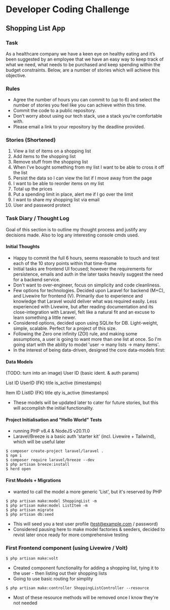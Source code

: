 # Developer Coding Challenge

## Shopping List App

### Task

As a healthcare company we have a keen eye on healthy eating and it’s been suggested by an employee that we have an easy way to keep track of what we need, what needs to be purchased and keep spending within the budget constraints. Below, are a number of stories which will achieve this objective.

### Rules

-   Agree the number of hours you can commit to (up to 6) and select the number of stories you feel like you can achieve within this time.
-   Commit the code to a public repository.
-   Don’t worry about using our tech stack, use a stack you’re comfortable with.
-   Please email a link to your repository by the deadline provided.

### Stories (Shortened)

1. View a list of items on a shopping list
2. Add items to the shopping list
3. Remove stuff from the shopping list
4. When I’ve bought something from my list I want to be able to cross it off the list
5. Persist the data so I can view the list if I move away from the page
6. I want to be able to reorder items on my list
7. Total up the prices
8. Put a spending limit in place, alert me if I go over the limit
9. I want to share my shopping list via email
10. User and password protect

### Task Diary / Thought Log

Goal of this section is to outline my thought process and justify any decisions made. Also to log any interesting console cmds used.

#### Initial Thoughts

-   Happy to commit the full 6 hours, seems reasonable to touch and test each of the 10 story points within that time-frame
-   Initial tasks are frontend UI focused; however the requirements for persistence, emails and auth in the later tasks heavily suggest the need for a backend service.
-   Don't want to over-engineer, focus on simplicity and code cleanliness.
-   Few options for technologies. Decided upon Laravel for backend (M+C), and Livewire for frontend (V). Primarily due to experience and knowledge that Laravel would deliver what was required easily. Less experienced with Livewire, but after reading documentation and its close-integration with Laravel, felt like a natural fit and an excuse to learn something a little newer.
-   Considered options, decided upon using SQLite for DB. Light-weight, simple, scalable. Perfect for a project of this size.
-   Following the Zero one infinity (ZOI) rule, and making some assumptions, a user is going to want more than one list at once. So I'm going start with the ability to model 'user -> many lists -> many items'.
-   In the interest of being data-driven, designed the core data-models first:

#### Data Models

(TODO: turn into an image)
User
ID
(basic ident. & auth params)

List
ID
UserID (FK)
title
is_active
(timestamps)

Item
ID
ListID (FK)
title
qty
is_active
(timestamps)

-   These models will be updated later to cater for future stories, but this will accomplish the initial functionality.

#### Project Initialisation and "Hello World" Tests

-   running PHP v8.4 & NodeJS v20.11.0
-   Laravel/Breeze is a basic auth 'starter kit' (incl. Livewire + Tailwind), which will be useful later

```
$ composer create-project laravel/laravel .
$ npm i
$ composer require laravel/breeze --dev
$ php artisan breeze:install
$ herd open
```

#### First Models + Migrations

-   wanted to call the model a more generic 'List', but it's reserved by PHP

```
$ php artisan make:model ShoppingList -m
$ php artisan make:model ListItem -m
$ php artisan migrate
$ php artisan db:seed
```

-   This will seed you a test user profile (test@example.com / password)
-   Considered pausing here to make model factories & seeders, decided to revist later once ready for more comprehensive testing

### First Frontend component (using Livewire / Volt)

```
$ php artisan make:volt
```

-   Created component functionality for adding a shopping list, tying it to the user - then listing out their shopping lists
-   Going to use basic routing for simplity

```
$ php artisan make:controller ShoppingListController --resource
```

-   Most of these resource methods will be removed once I know they're not needed
